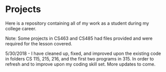 # Projects

Here is a repository containing all of my work as a student during my college career.

Note: Some projects in CS463 and CS485 had files provided and were required for the lesson covered.

5/30/2018 -
I have cleaned up, fixed, and improved upon the existing code in folders CS 115, 215, 216, and the first two programs in 315.
In order to refresh and to improve upon my coding skill set. More updates to come.
